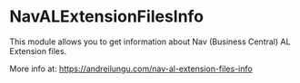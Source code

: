 # NavALExtensionFilesInfo
This module allows you to get information about Nav (Business Central) AL Extension files.

More info at: https://andreilungu.com/nav-al-extension-files-info
